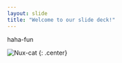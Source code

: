 ```yaml
---
layout: slide
title: "Welcome to our slide deck!"
---
```


haha-fun

![Nux-cat](https://octodex.github.com/images/NUX_Octodex.gif)
{: .center}
